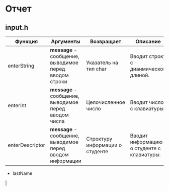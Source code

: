 # Отчет

## input.h

| Функция  | Аргументы  | Возвращает | Описание | 
|---|---|---|---|
| enterString  | **message** - сообщение, выводимое перед вводом строки  | Указатель на тип char | Вводит строку с дианмической длиной. |
| enterInt  | **message** - сообщение, выводимое перед вводом числа  | Целочисленное число | Вводит число с клавиатуры |
| enterDescriptor | **message** - сообщение, выводимое перед вводом информации  | Строктуру информации о студенте | Вводит информацию о студенте с клавиатуры:

- lastName

|
